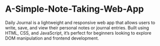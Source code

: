 # A-Simple-Note-Taking-Web-App
Daily Journal is a lightweight and responsive web app that allows users to write, save, and view their personal notes or journal entries. Built using HTML, CSS, and JavaScript, it’s perfect for beginners looking to explore DOM manipulation and frontend development.
